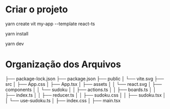 
# Criar o projeto

yarn create vit my-app --template react-ts

yarn install

yarn dev

# Organização dos Arquivos

├── package-lock.json
├── package.json
├── public
│   └── vite.svg
├── src
│   ├── App.css
│   ├── App.tsx
│   ├── assets
│   │   └── react.svg
│   ├── components
│   │   └── sudoku
│   │       ├── actions.ts
│   │       ├── boards.ts
│   │       ├── index.ts
│   │       ├── reducer.ts
│   │       ├── sudoku.css
│   │       ├── sudoku.tsx
│   │       └── use-sudoku.ts
│   ├── index.css
│   ├── main.tsx
